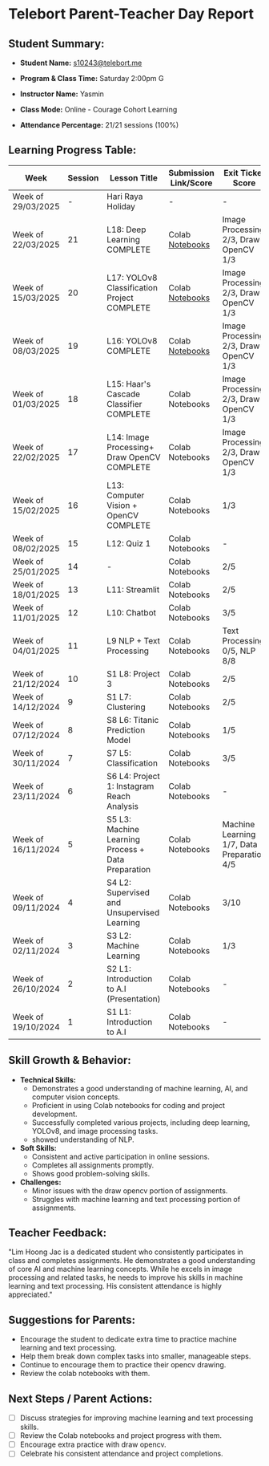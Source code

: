 # Telebort Parent-Teacher Day Report

## Student Summary:

* **Student Name:** s10243@telebort.me

* **Program & Class Time:** Saturday 2:00pm G

* **Instructor Name:** Yasmin 

* **Class Mode:** Online - Courage Cohort Learning

* **Attendance Percentage:** 21/21 sessions (100%)


## Learning Progress Table:

| Week             | Session | Lesson Title                                       | Submission Link/Score | Exit Ticket Score                               | Progress Rating |
|------------------|---------|----------------------------------------------------|-----------------------|-----------------------------------------------|-----------------|
| Week of 29/03/2025 | -       | Hari Raya Holiday                                  | -                     | -                                             | ☆☆☆☆☆         |
| Week of 22/03/2025 | 21      | L18: Deep Learning COMPLETE                      | Colab [Notebooks](https://drive.google.com/drive/folders/1d24j18t2eRWHzfCeRwj8d0MU-0HWFUdA)       | Image Processing 2/3, Draw OpenCV 1/3          | ★★★★☆        |
| Week of 15/03/2025 | 20      | L17: YOLOv8 Classification Project COMPLETE        | Colab [Notebooks ](https://drive.google.com/drive/folders/1d24j18t2eRWHzfCeRwj8d0MU-0HWFUdA)      | Image Processing 2/3, Draw OpenCV 1/3          | ★★★★☆        |
| Week of 08/03/2025 | 19      | L16: YOLOv8 COMPLETE                              | Colab [Notebooks](https://drive.google.com/drive/folders/1d24j18t2eRWHzfCeRwj8d0MU-0HWFUdA)       | Image Processing 2/3, Draw OpenCV 1/3          | ★★★★☆        |
| Week of 01/03/2025 | 18      | L15: Haar's Cascade Classifier COMPLETE           | Colab Notebooks       | Image Processing 2/3, Draw OpenCV 1/3          | ★★★★☆        |
| Week of 22/02/2025 | 17      | L14: Image Processing+ Draw OpenCV COMPLETE       | Colab Notebooks       | Image Processing 2/3, Draw OpenCV 1/3          | ★★★★☆        |
| Week of 15/02/2025 | 16      | L13: Computer Vision + OpenCV COMPLETE            | Colab Notebooks       | 1/3                                           | ★★★☆☆        |
| Week of 08/02/2025 | 15      | L12: Quiz 1                                        | Colab Notebooks       | -                                             | ★★★★☆        |
| Week of 25/01/2025 | 14      | -                                                  | Colab Notebooks       | 2/5                                           | ★★★☆☆        |
| Week of 18/01/2025 | 13      | L11: Streamlit                                     | Colab Notebooks       | 2/5                                           | ★★★★☆        |
| Week of 11/01/2025 | 12      | L10: Chatbot                                       | Colab Notebooks       | 3/5                                           | ★★★★☆        |
| Week of 04/01/2025 | 11      | L9 NLP + Text Processing                           | Colab Notebooks       | Text Processing 0/5, NLP 8/8                 | ★★★★☆        |
| Week of 21/12/2024 | 10      | S1 L8: Project 3                                   | Colab Notebooks       | 2/5                                           | ★★★★☆        |
| Week of 14/12/2024 | 9       | S1 L7: Clustering                                  | Colab Notebooks       | 2/5                                           | ★★★★☆        |
| Week of 07/12/2024 | 8       | S8 L6: Titanic Prediction Model                    | Colab Notebooks       | 1/5                                           | ★★★★☆        |
| Week of 30/11/2024 | 7       | S7 L5: Classification                              | Colab Notebooks       | 3/5                                           | ★★★★☆        |
| Week of 23/11/2024 | 6       | S6 L4: Project 1: Instagram Reach Analysis         | Colab Notebooks       | -                                             | ★★★★☆        |
| Week of 16/11/2024 | 5       | S5 L3: Machine Learning Process + Data Preparation | Colab Notebooks       | Machine Learning 1/7, Data Preparation 4/5     | ★★★★☆        |
| Week of 09/11/2024 | 4       | S4 L2: Supervised and Unsupervised Learning        | Colab Notebooks       | 3/10                                          | ★★★★☆        |
| Week of 02/11/2024 | 3       | S3 L2: Machine Learning                            | Colab Notebooks       | 1/3                                           | ★★★★☆        |
| Week of 26/10/2024 | 2       | S2 L1: Introduction to A.I (Presentation)          | Colab Notebooks       | -                                             | ★★★★☆        |
| Week of 19/10/2024 | 1       | S1 L1: Introduction to A.I                         | Colab Notebooks       | -                                             | ★★★★☆        |

## Skill Growth & Behavior:

* **Technical Skills:**
    * Demonstrates a good understanding of machine learning, AI, and computer vision concepts.
    * Proficient in using Colab notebooks for coding and project development.
    * Successfully completed various projects, including deep learning, YOLOv8, and image processing tasks.
    * showed understanding of NLP.
* **Soft Skills:**
    * Consistent and active participation in online sessions.
    * Completes all assignments promptly.
    * Shows good problem-solving skills.
* **Challenges:**
    * Minor issues with the draw opencv portion of assignments.
    * Struggles with machine learning and text processing portion of assignments.

## Teacher Feedback:

"Lim Hoong Jac is a dedicated student who consistently participates in class and completes assignments. He demonstrates a good understanding of core AI and machine learning concepts. While he excels in image processing and related tasks, he needs to improve his skills in machine learning and text processing. His consistent attendance is highly appreciated."

## Suggestions for Parents:

* Encourage the student to dedicate extra time to practice machine learning and text processing.
* Help them break down complex tasks into smaller, manageable steps.
* Continue to encourage them to practice their opencv drawing.
* Review the colab notebooks with them.

## Next Steps / Parent Actions:

* [ ] Discuss strategies for improving machine learning and text processing skills.
* [ ] Review the Colab notebooks and project progress with them.
* [ ] Encourage extra practice with draw opencv.
* [ ] Celebrate his consistent attendance and project completions.
